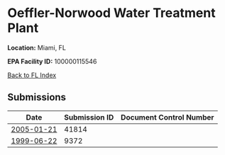 # Oeffler-Norwood Water Treatment Plant

**Location:** Miami, FL

**EPA Facility ID:** 100000115546

[Back to FL Index](../../index.md)

## Submissions

| Date | Submission ID | Document Control Number |
|------|--------------|-------------------------|
| [2005-01-21](submissions/41814.md) | 41814 |  |
| [1999-06-22](submissions/9372.md) | 9372 |  |
